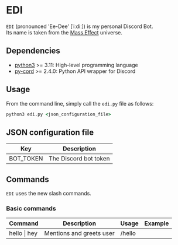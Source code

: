 # EDI

`EDI` (pronounced 'Ee-Dee' [ˈiːdiː]) is my personal Discord Bot.  
Its name is taken from the [Mass Effect](https://masseffect.fandom.com/wiki/EDI) universe.

## Dependencies

- [python3](https://www.python.org/) >= 3.11: High-level programming language
- [py-cord](https://docs.pycord.dev) >= 2.4.0: Python API wrapper for Discord

## Usage

From the command line, simply call the `edi.py` file as follows:

```cmd
python3 edi.py <json_configuration_file>
```

## JSON configuration file

| Key       | Description           |
| --------- | --------------------- |
| BOT_TOKEN | The Discord bot token |

## Commands

`EDI` uses the new slash commands.

### Basic commands

| Command          | Description                                         | Usage        | Example       |
| ---------------- | --------------------------------------------------- | ------------ | ------------- |
| hello &#124; hey | Mentions and greets user                            | /hello       |               |
